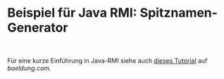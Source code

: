 # Beispiel für Java RMI: Spitznamen-Generator #

<br>

Für eine kurze Einführung in Java-RMI siehe auch [dieses Tutorial](https://www.baeldung.com/java-rmi)
auf *baeldung.com*.

<br>